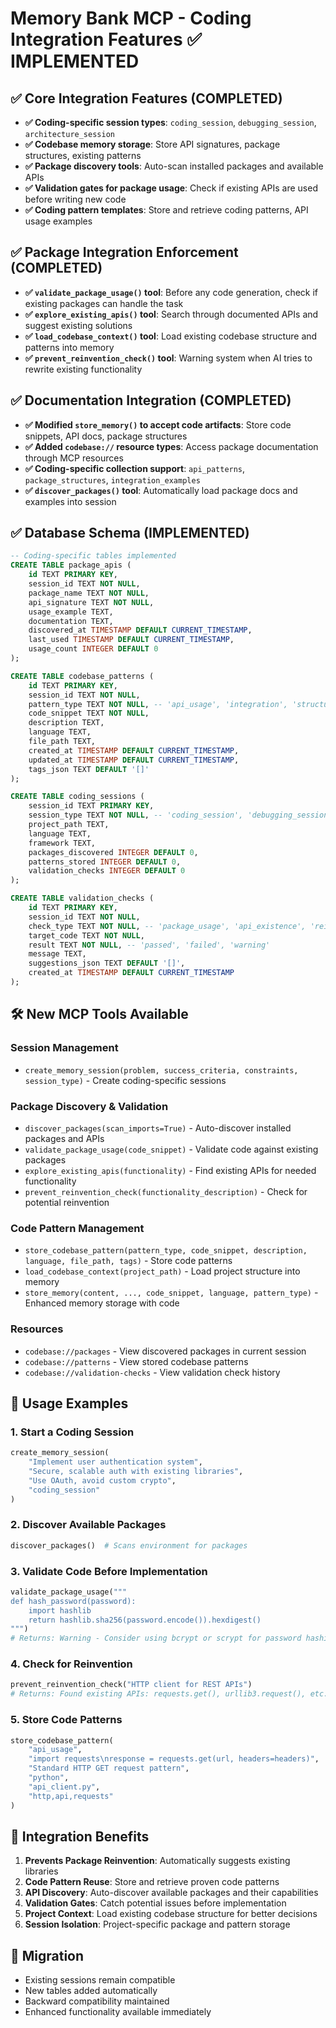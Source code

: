 # Memory Bank MCP - Coding Integration Features ✅ IMPLEMENTED

## ✅ Core Integration Features (COMPLETED)
- **✅ Coding-specific session types**: `coding_session`, `debugging_session`, `architecture_session`
- **✅ Codebase memory storage**: Store API signatures, package structures, existing patterns
- **✅ Package discovery tools**: Auto-scan installed packages and available APIs
- **✅ Validation gates for package usage**: Check if existing APIs are used before writing new code  
- **✅ Coding pattern templates**: Store and retrieve coding patterns, API usage examples

## ✅ Package Integration Enforcement (COMPLETED)
- **✅ `validate_package_usage()` tool**: Before any code generation, check if existing packages can handle the task
- **✅ `explore_existing_apis()` tool**: Search through documented APIs and suggest existing solutions
- **✅ `load_codebase_context()` tool**: Load existing codebase structure and patterns into memory
- **✅ `prevent_reinvention_check()` tool**: Warning system when AI tries to rewrite existing functionality

## ✅ Documentation Integration (COMPLETED)
- **✅ Modified `store_memory()` to accept code artifacts**: Store code snippets, API docs, package structures
- **✅ Added `codebase://` resource types**: Access package documentation through MCP resources
- **✅ Coding-specific collection support**: `api_patterns`, `package_structures`, `integration_examples`
- **✅ `discover_packages()` tool**: Automatically load package docs and examples into session

## ✅ Database Schema (IMPLEMENTED)
```sql
-- Coding-specific tables implemented
CREATE TABLE package_apis (
    id TEXT PRIMARY KEY,
    session_id TEXT NOT NULL,
    package_name TEXT NOT NULL,
    api_signature TEXT NOT NULL,
    usage_example TEXT,
    documentation TEXT,
    discovered_at TIMESTAMP DEFAULT CURRENT_TIMESTAMP,
    last_used TIMESTAMP DEFAULT CURRENT_TIMESTAMP,
    usage_count INTEGER DEFAULT 0
);

CREATE TABLE codebase_patterns (
    id TEXT PRIMARY KEY,
    session_id TEXT NOT NULL,
    pattern_type TEXT NOT NULL, -- 'api_usage', 'integration', 'structure', 'template'
    code_snippet TEXT NOT NULL,
    description TEXT,
    language TEXT,
    file_path TEXT,
    created_at TIMESTAMP DEFAULT CURRENT_TIMESTAMP,
    updated_at TIMESTAMP DEFAULT CURRENT_TIMESTAMP,
    tags_json TEXT DEFAULT '[]'
);

CREATE TABLE coding_sessions (
    session_id TEXT PRIMARY KEY,
    session_type TEXT NOT NULL, -- 'coding_session', 'debugging_session', 'architecture_session'
    project_path TEXT,
    language TEXT,
    framework TEXT,
    packages_discovered INTEGER DEFAULT 0,
    patterns_stored INTEGER DEFAULT 0,
    validation_checks INTEGER DEFAULT 0
);

CREATE TABLE validation_checks (
    id TEXT PRIMARY KEY,
    session_id TEXT NOT NULL,
    check_type TEXT NOT NULL, -- 'package_usage', 'api_existence', 'reinvention_prevention'
    target_code TEXT NOT NULL,
    result TEXT NOT NULL, -- 'passed', 'failed', 'warning'
    message TEXT,
    suggestions_json TEXT DEFAULT '[]',
    created_at TIMESTAMP DEFAULT CURRENT_TIMESTAMP
);
```

## 🛠️ New MCP Tools Available

### Session Management
- `create_memory_session(problem, success_criteria, constraints, session_type)` - Create coding-specific sessions

### Package Discovery & Validation  
- `discover_packages(scan_imports=True)` - Auto-discover installed packages and APIs
- `validate_package_usage(code_snippet)` - Validate code against existing packages
- `explore_existing_apis(functionality)` - Find existing APIs for needed functionality
- `prevent_reinvention_check(functionality_description)` - Check for potential reinvention

### Code Pattern Management
- `store_codebase_pattern(pattern_type, code_snippet, description, language, file_path, tags)` - Store code patterns
- `load_codebase_context(project_path)` - Load project structure into memory
- `store_memory(content, ..., code_snippet, language, pattern_type)` - Enhanced memory storage with code

### Resources
- `codebase://packages` - View discovered packages in current session
- `codebase://patterns` - View stored codebase patterns  
- `codebase://validation-checks` - View validation check history

## 🚀 Usage Examples

### 1. Start a Coding Session
```python
create_memory_session(
    "Implement user authentication system",
    "Secure, scalable auth with existing libraries", 
    "Use OAuth, avoid custom crypto",
    "coding_session"
)
```

### 2. Discover Available Packages
```python
discover_packages()  # Scans environment for packages
```

### 3. Validate Code Before Implementation
```python
validate_package_usage("""
def hash_password(password):
    import hashlib
    return hashlib.sha256(password.encode()).hexdigest()
""")
# Returns: Warning - Consider using bcrypt or scrypt for password hashing
```

### 4. Check for Reinvention
```python
prevent_reinvention_check("HTTP client for REST APIs")
# Returns: Found existing APIs: requests.get(), urllib3.request(), etc.
```

### 5. Store Code Patterns
```python
store_codebase_pattern(
    "api_usage",
    "import requests\nresponse = requests.get(url, headers=headers)",
    "Standard HTTP GET request pattern",
    "python",
    "api_client.py",
    "http,api,requests"
)
```

## 🎯 Integration Benefits

1. **Prevents Package Reinvention**: Automatically suggests existing libraries
2. **Code Pattern Reuse**: Store and retrieve proven code patterns
3. **API Discovery**: Auto-discover available packages and their capabilities  
4. **Validation Gates**: Catch potential issues before implementation
5. **Project Context**: Load existing codebase structure for better decisions
6. **Session Isolation**: Project-specific package and pattern storage

## 🔄 Migration
- Existing sessions remain compatible
- New tables added automatically
- Backward compatibility maintained
- Enhanced functionality available immediately